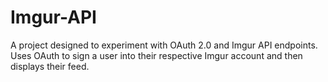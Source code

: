 # Imgur-API
A project designed to experiment with OAuth 2.0 and Imgur API endpoints. Uses OAuth to sign a user into their respective Imgur account and then displays their feed.
